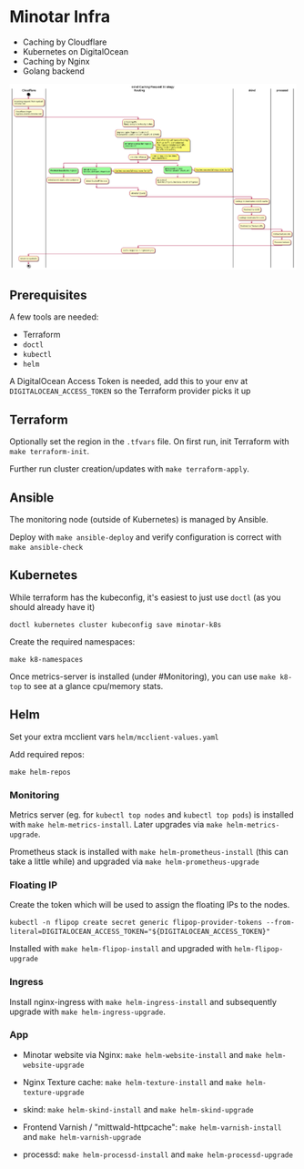# Minotar Infra

* Caching by Cloudflare
* Kubernetes on DigitalOcean
* Caching by Nginx
* Golang backend

<img src="./docs/Prod.png" width="600">

## Prerequisites

A few tools are needed:
* Terraform
* `doctl`
* `kubectl`
* `helm`

A DigitalOcean Access Token is needed, add this to your env at `DIGITALOCEAN_ACCESS_TOKEN` so the Terraform provider picks it up

## Terraform

Optionally set the region in the `.tfvars` file. On first run, init Terraform with `make terraform-init`.

Further run cluster creation/updates with `make terraform-apply`.

## Ansible

The monitoring node (outside of Kubernetes) is managed by Ansible.

Deploy with `make ansible-deploy` and verify configuration is correct with `make ansible-check`

## Kubernetes

While terraform has the kubeconfig, it's easiest to just use `doctl` (as you should already have it)

```
doctl kubernetes cluster kubeconfig save minotar-k8s
```

Create the required namespaces:
```
make k8-namespaces
```

Once metrics-server is installed (under #Monitoring), you can use `make k8-top` to see at a glance cpu/memory stats.


## Helm

Set your extra mcclient vars `helm/mcclient-values.yaml`


Add required repos:
```
make helm-repos
```

### Monitoring

Metrics server (eg. for `kubectl top nodes` and `kubectl top pods`) is installed with `make helm-metrics-install`. Later upgrades via `make helm-metrics-upgrade`.

Prometheus stack is installed with `make helm-prometheus-install` (this can take a little while) and upgraded via `make helm-prometheus-upgrade`

### Floating IP

Create the token which will be used to assign the floating IPs to the nodes.
```
kubectl -n flipop create secret generic flipop-provider-tokens --from-literal=DIGITALOCEAN_ACCESS_TOKEN="${DIGITALOCEAN_ACCESS_TOKEN}"
```

Installed with `make helm-flipop-install` and upgraded with `helm-flipop-upgrade`

### Ingress

Install nginx-ingress with `make helm-ingress-install` and subsequently upgrade with `make helm-ingress-upgrade`.

### App

* Minotar website via Nginx: `make helm-website-install` and `make helm-website-upgrade`

* Nginx Texture cache: `make helm-texture-install` and `make helm-texture-upgrade`

* skind: `make helm-skind-install` and `make helm-skind-upgrade`

* Frontend Varnish / "mittwald-httpcache": `make helm-varnish-install` and `make helm-varnish-upgrade`


* processd: `make helm-processd-install` and `make helm-processd-upgrade`


